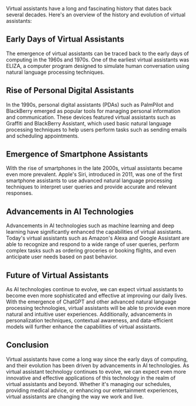 
Virtual assistants have a long and fascinating history that dates back several decades. Here's an overview of the history and evolution of virtual assistants:

Early Days of Virtual Assistants
--------------------------------

The emergence of virtual assistants can be traced back to the early days of computing in the 1960s and 1970s. One of the earliest virtual assistants was ELIZA, a computer program designed to simulate human conversation using natural language processing techniques.

Rise of Personal Digital Assistants
-----------------------------------

In the 1990s, personal digital assistants (PDAs) such as PalmPilot and BlackBerry emerged as popular tools for managing personal information and communication. These devices featured virtual assistants such as Graffiti and BlackBerry Assistant, which used basic natural language processing techniques to help users perform tasks such as sending emails and scheduling appointments.

Emergence of Smartphone Assistants
----------------------------------

With the rise of smartphones in the late 2000s, virtual assistants became even more prevalent. Apple's Siri, introduced in 2011, was one of the first smartphone assistants to use advanced natural language processing techniques to interpret user queries and provide accurate and relevant responses.

Advancements in AI Technologies
-------------------------------

Advancements in AI technologies such as machine learning and deep learning have significantly enhanced the capabilities of virtual assistants. Today's virtual assistants such as Amazon's Alexa and Google Assistant are able to recognize and respond to a wide range of user queries, perform complex tasks such as ordering groceries or booking flights, and even anticipate user needs based on past behavior.

Future of Virtual Assistants
----------------------------

As AI technologies continue to evolve, we can expect virtual assistants to become even more sophisticated and effective at improving our daily lives. With the emergence of ChatGPT and other advanced natural language processing technologies, virtual assistants will be able to provide even more natural and intuitive user experiences. Additionally, advancements in personalization techniques, contextual awareness, and data-efficient models will further enhance the capabilities of virtual assistants.

Conclusion
----------

Virtual assistants have come a long way since the early days of computing, and their evolution has been driven by advancements in AI technologies. As virtual assistant technology continues to evolve, we can expect even more innovative and effective applications of this technology in the realm of virtual assistants and beyond. Whether it's managing our schedules, providing medical advice, or enhancing our entertainment experiences, virtual assistants are changing the way we work and live.
